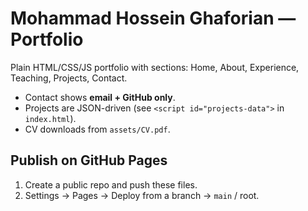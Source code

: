# Mohammad Hossein Ghaforian — Portfolio

Plain HTML/CSS/JS portfolio with sections: Home, About, Experience, Teaching, Projects, Contact.
- Contact shows **email + GitHub only**.
- Projects are JSON-driven (see `<script id="projects-data">` in `index.html`).
- CV downloads from `assets/CV.pdf`.

## Publish on GitHub Pages
1. Create a public repo and push these files.
2. Settings → Pages → Deploy from a branch → `main` / root.
